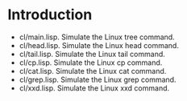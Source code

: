 # Introduction

- cl/main.lisp. Simulate the Linux tree command.
- cl/head.lisp. Simulate the Linux head command.
- cl/tail.lisp. Simulate the Linux tail command.
- cl/cp.lisp. Simulate the Linux cp command.
- cl/cat.lisp. Simulate the Linux cat command.
- cl/grep.lisp. Simulate the Linux grep command.
- cl/xxd.lisp. Simulate the Linux xxd command.
